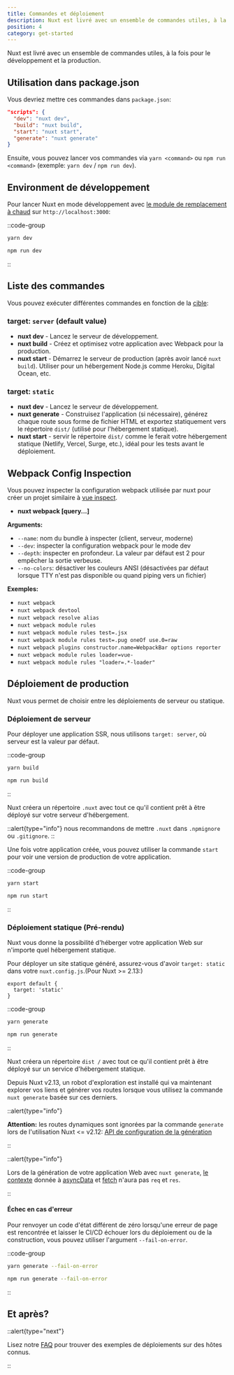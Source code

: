 ```yaml
---
title: Commandes et déploiement
description: Nuxt est livré avec un ensemble de commandes utiles, à la fois pour le développement et la production.
position: 4
category: get-started
---
```


Nuxt est livré avec un ensemble de commandes utiles, à la fois pour le développement et la production.

## Utilisation dans package.json

Vous devriez mettre ces commandes dans `package.json`:

```json
"scripts": {
  "dev": "nuxt dev",
  "build": "nuxt build",
  "start": "nuxt start",
  "generate": "nuxt generate"
}
```

Ensuite, vous pouvez lancer vos commandes via `yarn <command>` ou `npm run <command>` (exemple: `yarn dev` / `npm run dev`).

## Environment de développement

Pour lancer Nuxt en mode développement avec [le module de remplacement à chaud](https://webpack.js.org/concepts/hot-module-replacement/) sur `http://localhost:3000`:

::code-group
```bash [Yarn]
yarn dev
```
```bash [NPM]
npm run dev
```
::

## Liste des commandes

Vous pouvez exécuter différentes commandes en fonction de la [cible](/docs/features/deployment-targets):

### target: `server` (default value)

- **nuxt dev** - Lancez le serveur de développement.
- **nuxt build** - Créez et optimisez votre application avec Webpack pour la production.
- **nuxt start** - Démarrez le serveur de production (après avoir lancé `nuxt build`). Utiliser pour un hébergement Node.js comme Heroku, Digital Ocean, etc.

### target: `static`

- **nuxt dev** - Lancez le serveur de développement.
- **nuxt generate** - Construisez l'application (si nécessaire), générez chaque route sous forme de fichier HTML et exportez statiquement vers le répertoire `dist/` (utilisé pour l'hébergement statique).
- **nuxt start** - servir le répertoire `dist/` comme le ferait votre hébergement statique (Netlify, Vercel, Surge, etc.), idéal pour les tests avant le déploiement.

## Webpack Config Inspection

Vous pouvez inspecter la configuration webpack utilisée par nuxt pour créer un projet similaire à [vue inspect](https://cli.vuejs.org/guide/webpack.html#inspecting-the-project-s-webpack-config).

- **nuxt webpack [query...]**

**Arguments:**

- `--name`: nom du bundle à inspecter (client, serveur, moderne)
- `--dev`: inspecter la configuration webpack pour le mode dev
- `--depth`: inspecter en profondeur. La valeur par défaut est 2 pour empêcher la sortie verbeuse.
- `--no-colors`: désactiver les couleurs ANSI (désactivées par défaut lorsque TTY n'est pas disponible ou quand piping vers un fichier)

**Exemples:**

- `nuxt webpack`
- `nuxt webpack devtool`
- `nuxt webpack resolve alias`
- `nuxt webpack module rules`
- `nuxt webpack module rules test=.jsx`
- `nuxt webpack module rules test=.pug oneOf use.0=raw`
- `nuxt webpack plugins constructor.name=WebpackBar options reporter`
- `nuxt webpack module rules loader=vue-`
- `nuxt webpack module rules "loader=.*-loader"`

## Déploiement de production

Nuxt vous permet de choisir entre les déploiements de serveur ou statique.

### Déploiement de serveur

Pour déployer une application SSR, nous utilisons `target: server`, où serveur est la valeur par défaut.

::code-group
```bash [Yarn]
yarn build
```
```bash [NPM]
npm run build
```
::

Nuxt créera un répertoire `.nuxt` avec tout ce qu'il contient prêt à être déployé sur votre serveur d'hébergement.

::alert{type="info"}
nous recommandons de mettre `.nuxt` dans `.npmignore` ou `.gitignore`.
::

Une fois votre application créée, vous pouvez utiliser la commande `start` pour voir une version de production de votre application.

::code-group
```bash [Yarn]
yarn start
```
```bash [NPM]
npm run start
```
::

### Déploiement statique (Pré-rendu)

Nuxt vous donne la possibilité d'héberger votre application Web sur n'importe quel hébergement statique.

Pour déployer un site statique généré, assurez-vous d'avoir `target: static` dans votre `nuxt.config.js`.(Pour Nuxt >= 2.13:)

```js{}[nuxt.config.js]
export default {
  target: 'static'
}
```

::code-group
```bash [Yarn]
yarn generate
```
```bash [NPM]
npm run generate
```
::

Nuxt créera un répertoire `dist /` avec tout ce qu'il contient prêt à être déployé sur un service d'hébergement statique.

Depuis Nuxt v2.13, un robot d'exploration est installé qui va maintenant explorer vos liens et générer vos routes lorsque vous utilisez la commande `nuxt generate` basée sur ces derniers.

::alert{type="info"}

**Attention:** les routes dynamiques sont ignorées par la commande `generate` lors de l'utilisation Nuxt <= v2.12: [API de configuration de la génération](/docs/configuration-glossary/configuration-generate)

::

::alert{type="info"}

Lors de la génération de votre application Web avec `nuxt generate`, [le contexte](/docs/internals-glossary/context) donnée à [asyncData](/docs/features/data-fetching#async-data) et [fetch](/docs/features/data-fetching#the-fetch-hook) n'aura pas `req` et `res`.

::

#### **Échec en cas d'erreur**

Pour renvoyer un code d'état différent de zéro lorsqu'une erreur de page est rencontrée et laisser le CI/CD échouer lors du déploiement ou de la construction, vous pouvez utiliser l'argument `--fail-on-error`.

::code-group
```bash [Yarn]
yarn generate --fail-on-error
```
```bash [NPM]
npm run generate --fail-on-error
```
::

## Et après?

::alert{type="next"}

Lisez notre [FAQ](/deployments) pour trouver des exemples de déploiements sur des hôtes connus.

::
